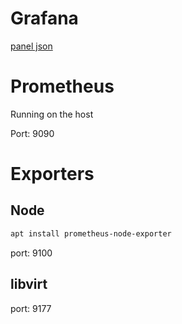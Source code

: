 # Grafana

[panel json](https://grafana.com/api/dashboards/1860/revisions/29/download)

# Prometheus

Running on the host

Port: 9090

# Exporters

## Node

```bash
apt install prometheus-node-exporter
```

port: 9100

## libvirt


port: 9177

## 
